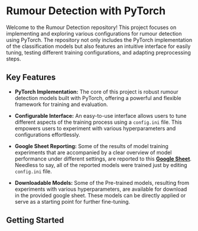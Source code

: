 # Rumour Detection with PyTorch

Welcome to the Rumour Detection repository! This project focuses on implementing and exploring various configurations for rumour detection using PyTorch. The repository not only includes the PyTorch implementation of the classification models but also features an intuitive interface for easily tuning, testing different training configurations, and adapting preprocessing steps.


## Key Features

- **PyTorch Implementation:** The core of this project is robust rumour detection models built with PyTorch, offering a powerful and flexible framework for training and evaluation.

- **Configurable Interface:** An easy-to-use interface allows users to tune different aspects of the training process using a `config.ini` file. This empowers users to experiment with various hyperparameters and configurations effortlessly.

- **Google Sheet Reporting:** Some of the results of model training experiments that are accompanied by a clear overview of model performance under different settings, are reported to this [**Google Sheet**](https://docs.google.com/spreadsheets/d/1HSW92__FzxiRzxJaF7wNpTlthKCVXSMhCuj72LsNzPo/edit?usp=sharing). Needless to say, all of the reported models were trained just by editing `config.ini` file.


- **Downloadable Models:** Some of the Pre-trained models, resulting from experiments with various hyperparameters, are available for download in the provided google sheet. These models can be directly applied or serve as a starting point for further fine-tuning.

## Getting Started
